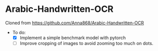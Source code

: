 # Arabic-Handwritten-OCR
Cloned from https://github.com/Anna868/Arabic-Handwritten-OCR

- To do:
    - [x] Implement a simple benchmark model with pytorch
    - [ ] Improve cropping of images to avoid zooming too much on dots.
